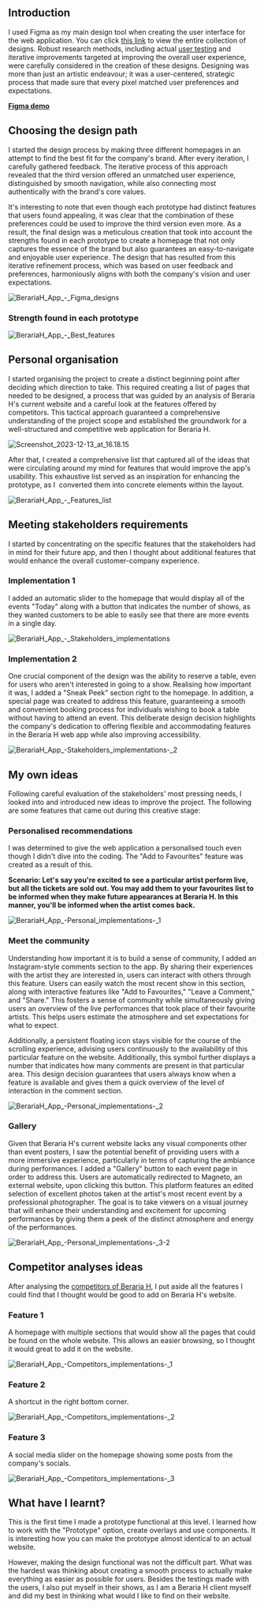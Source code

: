 ## Introduction
I used Figma as my main design tool when creating the user interface for the web application. You can click [this link](https://www.figma.com/file/YvT4znDvd3RzES22pEyV45/BerariaH-Scheduler-App?type=design&node-id=0%3A1&mode=design&t=698ULMTXIfplJgDL-1) to view the entire collection of designs. Robust research methods, including actual [user testing](https://git.fhict.nl/I476087/internship_berariah_s5_2023/-/wikis/Usertests) and iterative improvements targeted at improving the overall user experience, were carefully considered in the creation of these designs. Designing was more than just an artistic endeavour; it was a user-centered, strategic process that made sure that every pixel matched user preferences and expectations.

[**Figma demo**](https://www.figma.com/proto/YvT4znDvd3RzES22pEyV45/BerariaH-Scheduler-App?type=design&node-id=587-327&t=PyFh0o0ETKm4PKJO-1&scaling=scale-down&page-id=0%3A1&starting-point-node-id=587%3A327&show-proto-sidebar=1&mode=design)

## Choosing the design path
I started the design process by making three different homepages in an attempt to find the best fit for the company's brand. After every iteration, I carefully gathered feedback.  The iterative process of this approach revealed that the third version offered an unmatched user experience, distinguished by smooth navigation, while also connecting most authentically with the brand's core values.

It's interesting to note that even though each prototype had distinct features that users found appealing, it was clear that the combination of these preferences could be used to improve the third version even more. As a result, the final design was a meticulous creation that took into account the strengths found in each prototype to create a homepage that not only captures the essence of the brand but also guarantees an easy-to-navigate and enjoyable user experience. The design that has resulted from this iterative refinement process, which was based on user feedback and preferences, harmoniously aligns with both the company's vision and user expectations.


![BerariaH_App_-_Figma_designs](uploads/bed0e0eb7f50b984986dda9f443316f3/BerariaH_App_-_Figma_designs.jpg)

### Strength found in each prototype

![BerariaH_App_-_Best_features](uploads/22e5dda915400237f1c4aa610f31860a/BerariaH_App_-_Best_features.jpg)


## Personal organisation
I started organising the project to create a distinct beginning point after deciding which direction to take. This required creating a list of pages that needed to be designed, a process that was guided by an analysis of Beraria H's current website and a careful look at the features offered by competitors.  This tactical approach guaranteed a comprehensive understanding of the project scope and established the groundwork for a well-structured and competitive web application for Beraria H.


![Screenshot_2023-12-13_at_16.18.15](uploads/b9057b48dbcc8b44d06f6e334188c425/Screenshot_2023-12-13_at_16.18.15.png)

After that, I created a comprehensive list that captured all of the ideas that were circulating around my mind for features that would improve the app's usability. This exhaustive list served as an inspiration for enhancing the prototype, as I  converted them into concrete elements within the layout.

![BerariaH_App_-_Features_list](uploads/7442357e741b66451020a5d549184611/BerariaH_App_-_Features_list.jpg)

## Meeting stakeholders requirements

I started by concentrating on the specific features that the stakeholders had in mind for their future app, and then I thought about additional features that would enhance the overall customer-company experience.

### Implementation 1
I added an automatic slider to the homepage that would display all of the events "Today" along with a button that indicates the number of shows, as they wanted customers to be able to easily see that there are more events in a single day.

![BerariaH_App_-_Stakeholders_implementations](uploads/35228468ea0debb1c5a0ee56964a470c/BerariaH_App_-_Stakeholders_implementations.jpg)


### Implementation 2
One crucial component of the design was the ability to reserve a table, even for users who aren't interested in going to a show. Realising how important it was, I added a "Sneak Peek" section right to the homepage. In addition, a special page was created to address this feature, guaranteeing a smooth and convenient booking process for individuals wishing to book a table without having to attend an event. This deliberate design decision highlights the company's dedication to offering flexible and accommodating features in the Beraria H web app while also improving accessibility.

![BerariaH_App_-_Stakeholders_implementations_-_2](uploads/1f62e48dfe3c2492024bee15f2d08016/BerariaH_App_-_Stakeholders_implementations_-_2.jpg)


## My own ideas
Following careful evaluation of the stakeholders' most pressing needs, I looked into and introduced new ideas to improve the project. The following are some features that came out during this creative stage:

### Personalised recommendations
I was determined to give the web application a personalised touch even though I didn't dive into the coding. The "Add to Favourites" feature was created as a result of this.

**Scenario: Let's say you're excited to see a particular artist perform live, but all the tickets are sold out. You may add them to your favourites list to be informed when they make future appearances at Beraria H. In this manner, you'll be informed when the artist comes back.**

![BerariaH_App_-_Personal_implementations_-_1](uploads/b61829acd0aecc2f172419d936336ef4/BerariaH_App_-_Personal_implementations_-_1.jpg)

### Meet the community
Understanding how important it is to build a sense of community, I added an Instagram-style comments section to the app. By sharing their experiences with the artist they are interested in, users can interact with others through this feature. Users can easily watch the most recent show in this section, along with interactive features like "Add to Favourites," "Leave a Comment," and "Share." This fosters a sense of community while simultaneously giving users an overview of the live performances that took place of their favourite artists. This helps users estimate the atmosphere and set expectations for what to expect.

Additionally, a persistent floating icon stays visible for the course of the scrolling experience, advising users continuously to the availability of this particular feature on the website. Additionally, this symbol further displays a number that indicates how many comments are present in that particular area. This design decision guarantees that users always know when a feature is available and gives them a quick overview of the level of interaction in the comment section.

![BerariaH_App_-_Personal_implementations_-_2](uploads/a8d50a05832416a92d03ceaa2f3e24c0/BerariaH_App_-_Personal_implementations_-_2.jpg)

### Gallery
Given that Beraria H's current website lacks any visual components other than event posters, I saw the potential benefit of providing users with a more immersive experience, particularly in terms of capturing the ambiance during performances. I added a "Gallery" button to each event page in order to address this. Users are automatically redirected to Magneto, an external website, upon clicking this button. This platform features an edited selection of excellent photos taken at the artist's most recent event by a professional photographer. The goal is to take viewers on a visual journey that will enhance their understanding and excitement for upcoming performances by giving them a peek of the distinct atmosphere and energy of the performances.

![BerariaH_App_-_Personal_implementations_-_3-2](uploads/48d543754d2c32cb94d326f1adaf4a11/BerariaH_App_-_Personal_implementations_-_3-2.jpg)

## Competitor analyses ideas
After analysing the [competitors of Beraria H](url), I put aside all the features I could find that I thought would be good to add on Beraria H's website. 

### Feature 1
A homepage with multiple sections that would show all the pages that could be found on the whole website. This allows an easier browsing, so I thought it would great to add it on the website.

![BerariaH_App_-_Competitors_implementations_-_1](uploads/1dad516a65ecf993e0177fc3ec51850f/BerariaH_App_-_Competitors_implementations_-_1.jpg)

### Feature 2
A shortcut in the right bottom corner.

![BerariaH_App_-_Competitors_implementations_-_2](uploads/6bca22ad852396e4dabde4b8ab021ac3/BerariaH_App_-_Competitors_implementations_-_2.jpg)

### Feature 3
A social media slider on the homepage showing some posts from the company's socials.

![BerariaH_App_-_Competitors_implementations_-_3](uploads/eb35aab2733ed80e0e7d5194f0ad627d/BerariaH_App_-_Competitors_implementations_-_3.jpg)


## What have I learnt?
This is the first time I made a prototype functional at this level. I learned how to work with the "Prototype" option, create overlays and use components. It is interesting how you can make the prototype almost identical to an actual website. 

However, making the design functional was not the difficult part. What was the hardest was thinking about creating a smooth process to actually make everything as easier as possible for users. Besides the testings made with the users, I also put myself in their shows, as I am a Beraria H client myself and did my best in thinking what would I like to find on their website.
